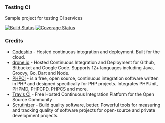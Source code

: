 ### Testing CI

Sample project for testing CI services

[![Build Status](https://secure.travis-ci.org/gdumitrescu/testing-ci.png?branch=master)](http://travis-ci.org/gdumitrescu/testing-ci)
[![Coverage Status](https://coveralls.io/repos/gdumitrescu/testing-ci/badge.png?branch=master)](https://coveralls.io/r/gdumitrescu/testing-ci?branch=master)

### Credits

- [Codeship](https://www.codeship.io) - Hosted continuous integration and deployment. Built for the cloud.
- [drone.io](https://drone.io) - Hosted Continuous Integration and Deployment for Github, Bitbucket and Google Code. Supports 12+ languages including Java, Groovy, Go, Dart and Node.
- [PHPCI](http://www.phptesting.org) - is a free, open source, continuous integration software written in PHP and designed specifically for PHP projects. Integrates PHPUnit, PHPMD, PHPCPD, PHPCS and more.
- [Travis CI](https://travis-ci.org) - Free Hosted Continuous Integration Platform for the Open Source Community
- [Scrutinizer](https://scrutinizer-ci.com) - Build quality software, better.
  Powerful tools for measuring and tracking quality of software projects for open-source and private development projects.
